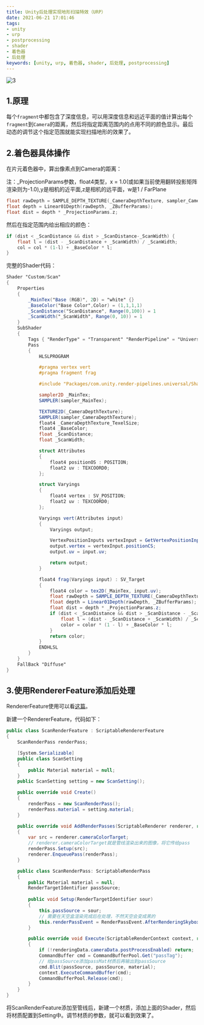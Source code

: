 ```yaml
---
title: Unity后处理实现地形扫描特效（URP）
date: 2021-06-21 17:01:46
tags: 
- unity 
- urp 
- postprocessing
- shader
- 着色器
- 后处理
keywords: [unity, urp, 着色器, shader, 后处理, postprocessing]
---
```


![3](/images/2021-06-14-unity-urp-postprocessing/1.gif)

## 1.原理

每个`fragment`中都包含了深度信息，可以用深度信息和远近平面的值计算出每个`fragment`到`Camera`的距离，然后将指定距离范围内的点用不同的颜色显示。最后动态的调节这个指定范围就能实现扫描地形的效果了。

## 2.着色器具体操作


在片元着色器中，算出像素点到Camera的距离：

注：_ProjectionParams参数，float4类型，x = 1.0(或如果当前使用翻转投影矩阵渲染则为-1.0),y是相机的近平面,z是相机的远平面，w是1 / FarPlane
```c
float rawDepth = SAMPLE_DEPTH_TEXTURE(_CameraDepthTexture, sampler_CameraDepthTexture, input.uv);
float depth = Linear01Depth(rawDepth, _ZBufferParams);
float dist = depth * _ProjectionParams.z;
```

然后在指定范围内给出相应的颜色：
```c
if (dist < _ScanDistance && dist > _ScanDistance-_ScanWidth) {
    float l = (dist - _ScanDistance + _ScanWidth) / _ScanWidth;
    col = col * (1-l) + _BaseColor * l;
}
```

完整的Shader代码：
```glsl
Shader "Custom/Scan"
{
	Properties
	{
		_MainTex("Base (RGB)", 2D) = "white" {}
		_BaseColor("Base Color",Color) = (1,1,1,1)
		_ScanDistance("ScanDistance", Range(0,100)) = 1
		_ScanWidth("_ScanWidth", Range(0, 10)) = 1
	}
	SubShader
	{
		Tags { "RenderType" = "Transparent" "RenderPipeline" = "UniversalPipeline" }
		Pass
		{
			HLSLPROGRAM

			#pragma vertex vert
			#pragma fragment frag

			#include "Packages/com.unity.render-pipelines.universal/ShaderLibrary/Core.hlsl"

			sampler2D _MainTex;
			SAMPLER(sampler_MainTex);

			TEXTURE2D(_CameraDepthTexture);
			SAMPLER(sampler_CameraDepthTexture);
			float4 _CameraDepthTexture_TexelSize;
			float4 _BaseColor;
			float _ScanDistance;
			float _ScanWidth;

			struct Attributes
			{
				float4 positionOS : POSITION;
				float2 uv : TEXCOORD0;
			};

			struct Varyings
			{
				float4 vertex : SV_POSITION;
				float2 uv : TEXCOORD0;
			};

			Varyings vert(Attributes input)
			{
				Varyings output;

				VertexPositionInputs vertexInput = GetVertexPositionInputs(input.positionOS.xyz);
				output.vertex = vertexInput.positionCS;
				output.uv = input.uv;

				return output;
			}

			float4 frag(Varyings input) : SV_Target
			{
				float4 color = tex2D(_MainTex, input.uv);
				float rawDepth = SAMPLE_DEPTH_TEXTURE(_CameraDepthTexture, sampler_CameraDepthTexture, input.uv);
				float depth = Linear01Depth(rawDepth, _ZBufferParams);
				float dist = depth * _ProjectionParams.z;
				if (dist < _ScanDistance && dist > _ScanDistance - _ScanWidth && depth < 1) {
					float l = (dist - _ScanDistance + _ScanWidth) / _ScanWidth;
					color = color * (1 - l) + _BaseColor * l;
				}
				return color;
			}
			ENDHLSL
		}
	}
	FallBack "Diffuse"
}
```


## 3.使用RendererFeature添加后处理

RendererFeature使用可以看[这篇](https://068089dy.github.io/2021/06/14/2021-06-14-unity-urp-postprocessing/#4-%E8%87%AA%E5%AE%9A%E4%B9%89%E5%90%8E%E5%A4%84%E7%90%86)。

新建一个RendererFeature，代码如下：
```c#
public class ScanRenderFeature : ScriptableRendererFeature
{
    ScanRenderPass renderPass;

    [System.Serializable]
    public class ScanSetting
    {
        public Material material = null;
    }
    public ScanSetting setting = new ScanSetting();

    public override void Create()
    {
        renderPass = new ScanRenderPass();
        renderPass.material = setting.material;
    }

    public override void AddRenderPasses(ScriptableRenderer renderer, ref RenderingData renderingData)
    {
        var src = renderer.cameraColorTarget;
        // renderer.cameraColorTarget就是管线渲染出来的图像，将它传给pass
        renderPass.Setup(src);
        renderer.EnqueuePass(renderPass);
    }

    public class ScanRenderPass: ScriptableRenderPass
    {
        public Material material = null;
        RenderTargetIdentifier passSource;
        
        public void Setup(RenderTargetIdentifier sour)
        {
            this.passSource = sour;
            // 需要在天空盒渲染完成后在处理，不然天空会变成黑的
            this.renderPassEvent = RenderPassEvent.AfterRenderingSkybox;
        }

        public override void Execute(ScriptableRenderContext context, ref RenderingData renderingData)
        {
            if (!renderingData.cameraData.postProcessEnabled) return;
            CommandBuffer cmd = CommandBufferPool.Get("passTag");
            // 给passSource添加passMat材质后再输出到passSource
            cmd.Blit(passSource, passSource, material);
            context.ExecuteCommandBuffer(cmd);
            CommandBufferPool.Release(cmd);
        }
    }
}
```

将ScanRenderFeature添加至管线后，新建一个材质，添加上面的Shader，然后将材质配置到Setting中。调节材质的参数，就可以看到效果了。